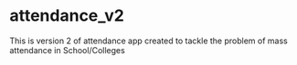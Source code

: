 # attendance_v2
This is version 2 of attendance app created to tackle the problem of mass attendance in School/Colleges
